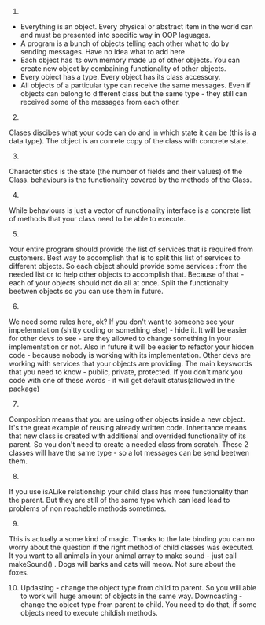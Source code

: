 1.
  - Everything is an object.  Every physical or abstract item in the world can and must be  presented into specific way in OOP laguages.
  - A program is a bunch of objects telling each other what to do by sending messages. Have no idea what to add here
  - Each object has its own memory made up of other objects. You can create new object by combaining functionality of other objects. 
  - Every object has a type. Every object has its class  accessory.
  - All objects of a particular type can receive the same messages. Even if  objects can belong to different class but the same type - they still can received some of the messages from each other.
  
2.
 Clases discibes what your code can do and in which state it can  be (this is a data type). The object is an conrete copy of the class with concrete state.  
  
3.
 Characteristics is the state (the number of fields and their values) of the Class.
 behaviours  is the functionality covered by the methods of the Class.
 
4.
 While behaviours is just a vector of runctionality interface is a concrete list of methods that your class need to be able to execute.
 
5. 
 Your entire program  should provide the list of services that is required from customers. Best way to accomplish that is to split this list of services to different objects. 
 So each object should provide some services : from the needed list or to help other objects to accomplish that. 
 Because of that - each of your objects should not do all at once. Split the functionalty beetwen objects so you can use them in future.
 
6.
 We need some rules here, ok? If you don't want to someone see your impelemntation (shitty coding or something else) - hide it. 
 It will be easier for other devs to see - are they allowed to change something in your implementation or not.
 Also in future it will be easier to refactor your hidden code - because nobody is working with its implementation. Other devs are working with services that your objects are providing.
 The main keyswords that you need to know - public, private, protected. If you don't mark you code with one of these words - it will get default status(allowed in the package)

7.
 Composition means that you are using other objects inside a new object. It's the great example of reusing already written code.
 Inheritance means that new class is created with additional and overrided functionality of its parent. So you don't need to create a needed class from scratch. 
   These 2 classes will have the same type - so a lot messages can be send beetwen them.

8.
 If you use isALike relationship your child class has more functionality than the parent. But they are still of the same type which can lead lead to problems of non reacheble methods sometimes.

9.
 This is actually a some kind of magic. Thanks to the late binding you can no worry about the question if the right method of child classes was executed.
 It you want to all animals in your animal array to make sound - just call makeSound() . Dogs will barks and cats will meow. Not sure about the foxes.
 
10. Updasting - change the object type from child to parent. So you will able to work will huge amount of objects in the same way.
	Downcasting - change the object type from parent to child. You need to do that, if some objects need to execute childish methods.
	
	 
 